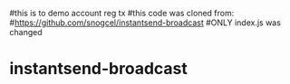 #this is to demo account reg tx
#this code was cloned from: #https://github.com/snogcel/instantsend-broadcast
#ONLY index.js was changed

# instantsend-broadcast
